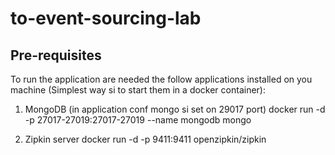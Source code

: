 # to-event-sourcing-lab

## Pre-requisites
To run the application are needed the follow applications installed on you machine (Simplest way si to start them in a docker container):
1. MongoDB (in application conf mongo si set on 29017 port)
    docker run -d -p 27017-27019:27017-27019 --name mongodb mongo

2. Zipkin server
    docker run -d -p 9411:9411 openzipkin/zipkin
